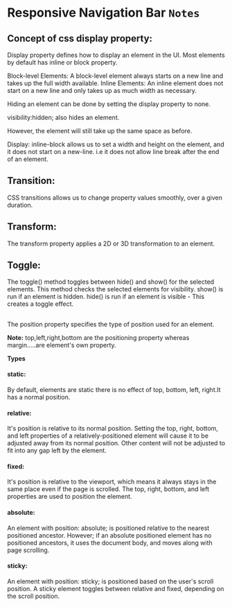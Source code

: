 # Responsive Navigation Bar `Notes`


## Concept of css display property:

Display property defines how to display an element in the UI.
Most elements by default has inline or block property.

Block-level Elements: A block-level element always starts on a new line and takes up the full width available.
Inline Elements: An inline element does not start on a new line and only takes up as much width as necessary.

Hiding an element can be done by setting the display property to none.

visibility:hidden; also hides an element.

However, the element will still take up the same space as before.

Display: inline-block allows us to set a width and height on the element, and it does not start on a new-line. i.e
it does not allow line break after the end of an element.

## Transition:
CSS transitions allows us to change property values smoothly, over a given duration.

## Transform:
The transform property applies a 2D or 3D transformation to an element. 

## Toggle:
The toggle() method toggles between hide() and show() for the selected elements. 
This method checks the selected elements for visibility. 
show() is run if an element is hidden. hide() is run if an element is visible - This creates a toggle effect.

##
The position property specifies the type of position used for an element.

<strong>Note:</strong> top,left,right,bottom are the positioning property whereas margin.....are  element's own property.

<strong>Types</strong>

#### static:
  By default, elements are static there is no effect of top, bottom, left, right.It has a normal position.

#### relative:
  It's position is relative to its normal position.
Setting the top, right, bottom, and left properties of a relatively-positioned element will cause it to be adjusted away from its normal position. 
Other content will not be adjusted to fit into any gap left by the element.

#### fixed:
  It's position is relative to the viewport, which means it always stays in the same place even if the page is scrolled.
The top, right, bottom, and left properties are used to position the element.

#### absolute: 
  An element with position: absolute; is positioned relative to the nearest positioned ancestor.
However; if an absolute positioned element has no positioned ancestors, it uses the document body, and moves along with page scrolling.

#### sticky: 
  An element with position: sticky; is positioned based on the user's scroll position.
A sticky element toggles between relative and fixed, depending on the scroll position.


